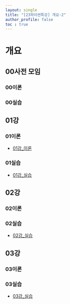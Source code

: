 ```yaml
---
layout: single
title: "[23파이썬특강] 개요-2"
author_profile: false
toc : true
---
```


# 개요

## 00사전 모임
### 00이론
### 00실습

## 01강
### 01이론
- [01강_이론](2023-12-17-23win_pylec_01_1_theory.md) 
### 01실습
- [01강_실습](2023-12-17-23win_pylec_01_2_code.md) 

## 02강
### 02이론
### 02실습
- [02강_실습](2023-12-17-23win_pylec_02_2_code.md) 

## 03강
### 03이론
### 03실습
- [03강_실습](2023-12-17-23win_pylec_03_2_code.md) 
